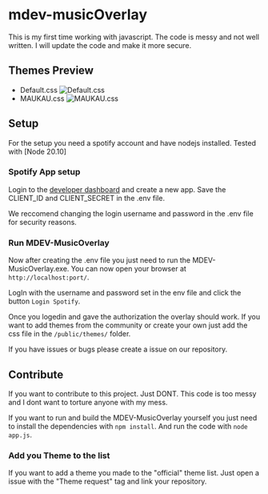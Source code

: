 # mdev-musicOverlay
 This is my first time working with javascript. The code is messy and not well written. I will update the code and make it more secure.

## Themes Preview

- Default.css ![Default.css](https://cdn.discordapp.com/attachments/1232090640389505064/1282502732476846122/image.png?ex=66df973f&is=66de45bf&hm=0cfec48cda81edd468762fb0893aa4d0fcddcabcc01320d493e9a7f257a12a00&)
- MAUKAU.css ![MAUKAU.css](https://cdn.discordapp.com/attachments/1232090640389505064/1282502732996935740/image.png?ex=66df973f&is=66de45bf&hm=91105b24b28961b321e70f9d2a643644ec99fbc7b2f3bfc9650b6d0c663b6f6a&)

## Setup
For the setup you need a spotify account and have nodejs installed.
Tested with [Node 20.10]

### Spotify App setup
Login to the [developer dashboard](https://developer.spotify.com/) and create a new app.
Save the CLIENT_ID and CLIENT_SECRET in the .env file. 

We reccomend changing the login username and password  in the .env file for security reasons.

### Run MDEV-MusicOverlay
Now after creating the .env file you just need to run the MDEV-MusicOverlay.exe.
You can now open your browser at ``http://localhost:port/``.

LogIn with the username and password set in the env file and click the button ``Login Spotify``. 

Once you logedin and gave the authorization the overlay should work.
If you want to add themes from the community or create your own just add the css file in the ``/public/themes/`` folder. 

If you have issues or bugs please create a issue on our repository.

## Contribute
If you want to contribute to this project. Just DONT.
This code is too messy and I dont want to torture anyone with my mess.

If you want to run and build the MDEV-MusicOverlay yourself you just need to install the dependencies with ``npm install``.
And run the code with ``node app.js``.

### Add you Theme to the list
If you want to add a theme you made to the "official" theme list. 
Just open a issue with the "Theme request" tag and link your repository. 
